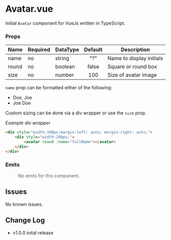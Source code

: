# Avatar.vue

Initial `Avatar` component for VueJs written in TypeScript.

### **Props**

|Name|Required|DataType|Default|Description|
|---|---|---|:---:|---|
|name|no|string|"?"|Name to display initials|
|round|no|boolean|false| Square or round box|
|size|no|number|100|Size of avatar image|

`name` prop can be formatted either of the following:
* Doe, Joe
* Joe Doe

Custom sizing can be done via a div wrapper or use the `size` prop.

_Example div wrapper_
```html
<div style="width:100px;margin-left: auto; margin-right: auto;">
    <div style="width:200px;">
        <avatar round :name="fullName"></avatar>
    </div>
</div>
```

### **Emits**

> No emits for this component.

## Issues
No known issues.

## Change Log
* v1.0.0 inital release